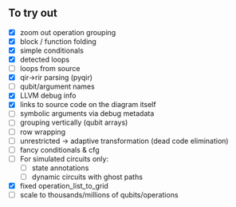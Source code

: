 ## To try out

- [x] zoom out operation grouping
- [x] block / function folding
- [x] simple conditionals
- [x] detected loops
- [ ] loops from source
- [x] qir->rir parsing (pyqir)
- [ ] qubit/argument names
- [x] LLVM debug info
- [x] links to source code on the diagram itself
- [ ] symbolic arguments via debug metadata
- [ ] grouping vertically (qubit arrays)
- [ ] row wrapping
- [ ] unrestricted -> adaptive transformation (dead code elimination)
- [ ] fancy conditionals & cfg
- [ ] For simulated circuits only:
  - [ ] state annotations
  - [ ] dynamic circuits with ghost paths
- [x] fixed operation_list_to_grid
- [ ] scale to thousands/millions of qubits/operations
